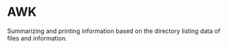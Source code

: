 # AWK
Summarizing and printing information based on the directory listing data of files and information.
